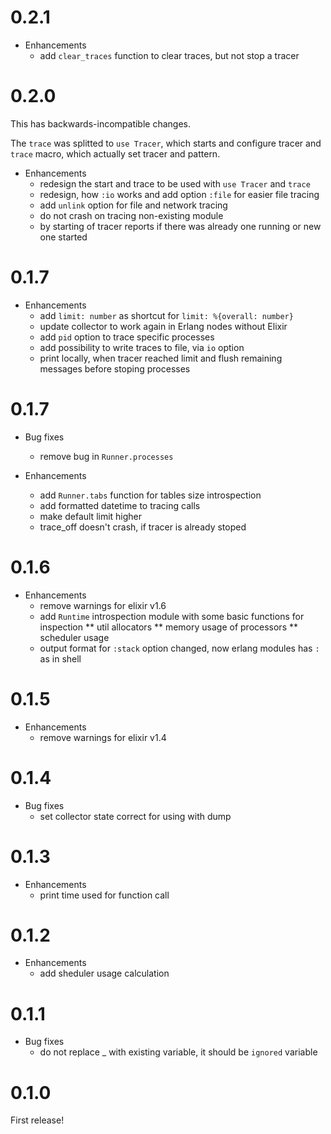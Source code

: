 # 0.2.1

* Enhancements
  * add `clear_traces` function to clear traces, but not stop a tracer

# 0.2.0

This has backwards-incompatible changes.

The `trace` was splitted to `use Tracer`, which starts and configure tracer and `trace` macro,
which actually set tracer and pattern.

* Enhancements
  * redesign the start and trace to be used with `use Tracer` and `trace`
  * redesign, how `:io` works and add option `:file` for easier file tracing
  * add `unlink` option for file and network tracing
  * do not crash on tracing non-existing module
  * by starting of tracer reports if there was already one running or new one started

# 0.1.7

* Enhancements
  * add `limit: number` as shortcut for `limit: %{overall: number}`
  * update collector to work again in Erlang nodes without Elixir
  * add `pid` option to trace specific processes
  * add possibility to write traces to file, via `io` option
  * print locally, when tracer reached limit and flush remaining messages before stoping processes

# 0.1.7

* Bug fixes
  * remove bug in `Runner.processes`

* Enhancements
  * add `Runner.tabs` function for tables size introspection
  * add formatted datetime to tracing calls
  * make default limit higher
  * trace_off doesn't crash, if tracer is already stoped

# 0.1.6

* Enhancements
  * remove warnings for elixir v1.6
  * add `Runtime` introspection module with some basic functions for inspection
    ** util allocators
    ** memory usage of processors
    ** scheduler usage
  * output format for `:stack` option changed, now erlang modules has `:` as in shell

# 0.1.5

* Enhancements
  * remove warnings for elixir v1.4

# 0.1.4

* Bug fixes
  * set collector state correct for using with dump

# 0.1.3

* Enhancements
  * print time used for function call

# 0.1.2

* Enhancements
  * add sheduler usage calculation

# 0.1.1

* Bug fixes
  * do not replace _ with existing variable, it should be `ignored` variable

# 0.1.0

First release!
